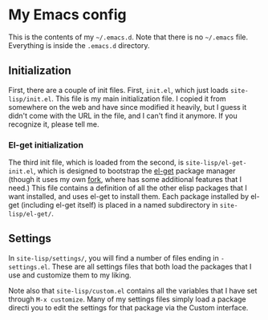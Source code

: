 # My Emacs config

This is the contents of my `~/.emacs.d`. Note that there is no
`~/.emacs` file. Everything is inside the `.emacs.d` directory.

## Initialization

First, there are a couple of init files. First, `init.el`, which just
loads `site-lisp/init.el`. This file is my main initialization file. I
copied it from somewhere on the web and have since modified it
heavily, but I guess it didn't come with the URL in the file, and I
can't find it anymore. If you recognize it, please tell me.

### El-get initialization

The third init file, which is loaded from the second, is
`site-lisp/el-get-init.el`, which is designed to bootstrap the
[el-get](https://github.com/dimitri/el-get) package manager (though it
uses my own [fork](https://github.com/DarwinAwardWinner/el-get), where
has some additional features that I need.) This file contains a
definition of all the other elisp packages that I want installed, and
uses el-get to install them. Each package installed by el-get
(including el-get itself) is placed in a named subdirectory in
`site-lisp/el-get/`.

## Settings

In `site-lisp/settings/`, you will find a number of files ending in
`-settings.el`. These are all settings files that both load the
packages that I use and customize them to my liking.

Note also that `site-lisp/custom.el` contains all the variables that I
have set through `M-x customize`. Many of my settings files simply
load a package directi you to edit the settings for that package via
the Custom interface.
